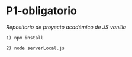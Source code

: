# P1-obligatorio

_Repositorio de proyecto académico de JS vanilla_
```
1) npm install
```
```
2) node serverLocal.js
```
